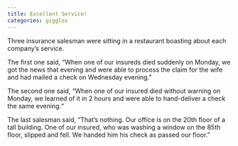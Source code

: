 ```yaml
---
title: Excellent Service!
categories: giggles
---
```

Three insurance salesman were sitting in a restaurant boasting about each company’s service.

The first one said, “When one of our insureds died suddenly on Monday, we got the news that evening and were able to process the claim for the wife and had mailed a check on Wednesday evening.”

The second one said, “When one of our insured died without warning on Monday, we learned of it in 2 hours and were able to hand-deliver a check the same evening.“

The last salesman said, “That’s nothing. Our office is on the 20th floor of a tall building. One of our insured, who was washing a window on the 85th floor, slipped and fell. We handed him his check as passed our floor.”